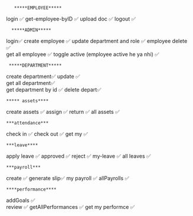        *****EMPLOYEE*****
login  ✅
get-employee-byID ✅
upload doc  ✅
logout ✅ 

      *****ADMIN*****
login✅
create employee ✅
update department and role ✅
employee delete ✅    
get all employee ✅
toggle active (employee active he ya nhi) ✅  


     *****DEPARTMENT*****
create department✅ 
update ✅  
get all department✅  
get department by id ✅
delete depart✅

    ***** assets****
create assets ✅
assign  ✅
return ✅
all assets ✅
    

    ***attendance***
check in ✅
check out ✅
get my ✅


    ***leave****
apply leave ✅
approved ✅
reject ✅
my-leave ✅
all leaves ✅



    ***payroll***
create ✅
generate slip✅
my payroll ✅
allPayrolls ✅


    ****performance****
addGoals ✅  
review ✅
getAllPerformances ✅
get my performce ✅